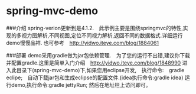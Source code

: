 spring-mvc-demo
===============

###介绍
spring-verion更新到是4.1.2.　此示例主要是围绕springmvc的特性,实现的多视力图解析,不同视图,定位不同视力解析,返回不同的数据格式.详细运行demo慢慢品祥.
也可参考　http://yidwo.iteye.com/blog/1884061

###部署
demo采用gradle做为jar包依赖管理.　为了您的运行不出错,建议你下载并配置gradle.这里是简单入门介绍　http://yidwo.iteye.com/blog/1848990
进入此目录下(spring-mvc-demo)下,如果您用eclipse开发,　执行命令:　gradle eclipe;　自动下载jar包和生成eclipse的配置文件.(idea执行命令:gradle idea)
运行demo,执行命令:gradle jettyRun; 然后在地址栏上访问即可。
